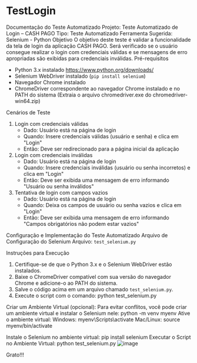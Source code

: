 # TestLogin

Documentação do Teste Automatizado
Projeto: Teste Automatizado de Login – CASH PAGO
Tipo: Teste Automatizado
Ferramenta Sugerida: Selenium - Python
 Objetivo
O objetivo deste teste é validar a funcionalidade da tela de login da aplicação CASH PAGO. Será verificado se o usuário consegue realizar o login com credenciais válidas e se mensagens de erro apropriadas são exibidas para credenciais inválidas.
 Pré-requisitos
- Python 3.x instalado https://www.python.org/downloads/
- Selenium WebDriver instalado (`pip install selenium`)
- Navegador Chrome instalado
- ChromeDriver correspondente ao navegador Chrome instalado e no PATH do sistema (Extraia o arquivo chromedriver.exe do chromedriver-win64.zip)

 Cenários de Teste
1. Login com credenciais válidas
   - Dado: Usuário está na página de login
   - Quando: Insere credenciais válidas (usuário e senha) e clica em "Login"
   - Então: Deve ser redirecionado para a página inicial da aplicação
2. Login com credenciais inválidas
   - Dado: Usuário está na página de login
   - Quando: Insere credenciais inválidas (usuário ou senha incorretos) e clica em "Login"
   - Então: Deve ser exibida uma mensagem de erro informando "Usuário ou senha inválidos"
3. Tentativa de login com campos vazios
   - Dado: Usuário está na página de login
   - Quando: Deixa os campos de usuário ou senha vazios e clica em "Login"
   - Então: Deve ser exibida uma mensagem de erro informando "Campos obrigatórios não podem estar vazios"

Configuração e Implementação do Teste Automatizado
 Arquivo de Configuração do Selenium
Arquivo: `test_selenium.py`

Instruções para Execução
1. Certifique-se de que o Python 3.x e o Selenium WebDriver estão instalados.
2. Baixe o ChromeDriver compatível com sua versão do navegador Chrome e adicione-o ao PATH do sistema.
3. Salve o código acima em um arquivo chamado ` test_selenium.py `.
4. Execute o script com o comando: python test_selenium.py
   
Criar um Ambiente Virtual (opcional):
   Para evitar conflitos, você pode criar um ambiente virtual e instalar o Selenium nele: python -m venv myenv
 Ative o ambiente virtual:
    Windows: myenv\Scripts\activate
   Mac/Linux: source myenv/bin/activate
    
Instale o Selenium no ambiente virtual: pip install selenium
Executar o Script no Ambiente Virtual:  python test_selenium.py
![image](https://github.com/QANOW/TestLogin/assets/155574624/d140f85f-55fc-49a5-b408-ab0efb74e5bd)


Grato!!!
